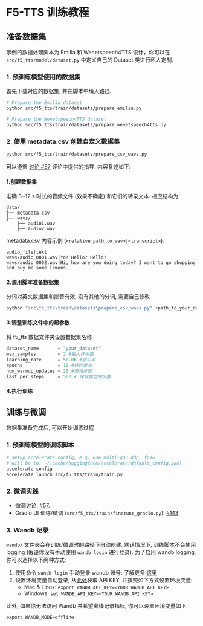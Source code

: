 # F5-TTS 训练教程

## 准备数据集

示例的数据处理脚本为 Emilia 和 Wenetspeech4TTS 设计，你可以在 `src/f5_tts/model/dataset.py` 中定义自己的 Dataset 类进行私人定制.

### 1. 预训练模型使用的数据集

首先下载对应的数据集, 并在脚本中填入路径.

```bash
# Prepare the Emilia dataset
python src/f5_tts/train/datasets/prepare_emilia.py

# Prepare the Wenetspeech4TTS dataset
python src/f5_tts/train/datasets/prepare_wenetspeech4tts.py
```

### 2. 使用 metadata.csv 创建自定义数据集

```bash
python src/f5_tts/train/datasets/prepare_csv_wavs.py
```

可以遵循 [讨论 #57](https://github.com/SWivid/F5-TTS/discussions/57#discussioncomment-10959029) 评论中提供的指导.
内容复述如下:

#### 1.创建数据集

准确 3~12 s 时长的音频文件 (效果不确定) 和它们的转录文本.
相应结构为:
```
data/
├── metadata.csv
├── wavs/
    ├── audio1.wav
    ├── audio2.wav
```

metadata.csv 内容示例 (`<relative_path_to_wav>|<transcript>`):

```
audio_file|text
wavs/audio_0001.wav|Yo! Hello? Hello?
wavs/audio_0002.wav|Hi, how are you doing today? I want to go shopping and buy me some lemons.
```

#### 2.调用脚本准备数据集

分词对英文数据集和拼音有效, 没有其他的分词, 需要自己修改.

```bash
python "src\f5_tts\train\datasets\prepare_csv_wavs.py" <path_to_your_dataset> <F5-TTS_repo_data_path>/<dataset_name>_pinyin
```

#### 3.调整训练文件中的超参数

将 f5_tts 数据文件夹设置数据集名称

```python
dataset_name       = "your_dataset"
max_samples        = 2 #最大样本数
learning_rate      = 5e-06 #学习率
epochs             = 10 #线性衰减
num_warmup_updates = 20 #预热步数
last_per_steps     = 500 # 保存模型的步数
```

#### 4.执行训练

## 训练与微调

数据集准备完成后, 可以开始训练过程

### 1. 预训练模型的训练脚本

```bash
# setup accelerate config, e.g. use multi-gpu ddp, fp16
# will be to: ~/.cache/huggingface/accelerate/default_config.yaml
accelerate config
accelerate launch src/f5_tts/train/train.py
```

### 2. 微调实践

- 微调讨论: [#57](https://github.com/SWivid/F5-TTS/discussions/57).
- Gradio UI 训练/微调 (`src/f5_tts/train/finetune_gradio.py`): [#143](https://github.com/SWivid/F5-TTS/discussions/143)

### 3. Wandb 记录

`wandb/` 文件夹会在训练/微调时的路径下自动创建.
默认情况下, 训练脚本不会使用 logging (假设你没有手动使用 `wandb login` 进行登录).
为了启用 wandb logging, 你可以选择以下两种方式:
1. 使用命令 `wandb login` 手动登录 wandb 账号: 了解更多 [这里](https://docs.wandb.ai/ref/cli/wandb-login)
2. 设置环境变量自动登录, 从[此处](https://wandb.ai/site/)获取 API KEY, 并按照如下方式设置环境变量:
   - Mac & Linux: `export WANDB_API_KEY=<YOUR WANDB API KEY>`
   - Windows: `set WANDB_API_KEY=<YOUR WANDB API KEY>`

此外, 如果你无法访问 Wandb 并希望离线记录指标, 你可以设置环境变量如下:
```
export WANDB_MODE=offline
```
